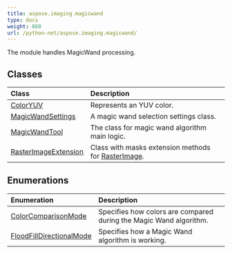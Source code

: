 ```yaml
---
title: aspose.imaging.magicwand
type: docs
weight: 860
url: /python-net/aspose.imaging.magicwand/
---
```



The module handles MagicWand processing.

## **Classes**
| **Class** | **Description** |
| :- | :- |
| [ColorYUV](/imaging/python-net/aspose.imaging.magicwand/coloryuv/) | Represents an YUV color. |
| [MagicWandSettings](/imaging/python-net/aspose.imaging.magicwand/magicwandsettings/) | A magic wand selection settings class. |
| [MagicWandTool](/imaging/python-net/aspose.imaging.magicwand/magicwandtool/) | The class for magic wand algorithm main logic. |
| [RasterImageExtension](/imaging/python-net/aspose.imaging.magicwand/rasterimageextension/) | Class with masks extension methods for [RasterImage](/imaging/python-net/aspose.imaging/rasterimage/). |
## **Enumerations**
| **Enumeration** | **Description** |
| :- | :- |
| [ColorComparisonMode](/imaging/python-net/aspose.imaging.magicwand/colorcomparisonmode/) | Specifies how colors are compared during the Magic Wand algorithm. |
| [FloodFillDirectionalMode](/imaging/python-net/aspose.imaging.magicwand/floodfilldirectionalmode/) | Specifies how a Magic Wand algorithm is working. |
